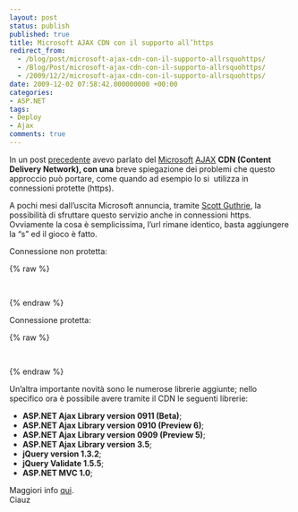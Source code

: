 ```yaml
---
layout: post
status: publish
published: true
title: Microsoft AJAX CDN con il supporto all’https
redirect_from: 
  - /blog/post/microsoft-ajax-cdn-con-il-supporto-allrsquohttps/
  - /Blog/Post/microsoft-ajax-cdn-con-il-supporto-allrsquohttps/
  - /2009/12/2/microsoft-ajax-cdn-con-il-supporto-allrsquohttps/
date: 2009-12-02 07:58:42.000000000 +00:00
categories:
- ASP.NET
tags:
- Deploy
- Ajax
comments: true
---
```

<p>
	In un post <a href="http://imperugo.tostring.it/blog/post/microsoft-ajax-cdn" target="_blank" title="Microsoft AJAX CDN (Content Delivery Network)">precedente</a> avevo parlato del <a href="http://www.microsoft.com" rel="nofollow" target="_blank" title="Microsoft Corporation">Microsoft</a>&nbsp;<a href="http://en.wikipedia.org/wiki/Ajax_(programming)" rel="nofollow" target="_blank">AJAX</a>&nbsp;<strong>CDN (Content Delivery Network), con una</strong> breve spiegazione dei problemi che questo approccio pu&ograve; portare, come quando ad esempio lo si&nbsp; utilizza in connessioni protette (https).</p>
<p>
	A pochi mesi dall&rsquo;uscita Microsoft annuncia, tramite <a href="http://weblogs.asp.net/scottgu" rel="nofollow" target="_blank" title="Scott Guthrie's Blog">Scott Guthrie</a>, la possibilit&agrave; di sfruttare questo servizio anche in connessioni https. Ovviamente la cosa &egrave; semplicissima, l&rsquo;url rimane identico, basta aggiungere la &ldquo;s&rdquo; ed il gioco &egrave; fatto.</p>
<p>
	Connessione non protetta:</p>
{% raw %}<pre class="brush: xml; ruler: true;"><script src="http://ajax.microsoft.com/ajax/jquery/jquery-1.3.2.js" type="text/javascript"></script>  </pre>{% endraw %}
<p>
	Connessione protetta:</p>
{% raw %}<pre class="brush: xml; ruler: true;"><script src="https://ajax.microsoft.com/ajax/jquery/jquery-1.3.2.js" type="text/javascript"></script>  </pre>{% endraw %}
<p>
	Un&rsquo;altra importante novit&agrave; sono le numerose librerie aggiunte; nello specifico ora &egrave; possibile avere tramite il CDN le seguenti librerie:</p>
<ul>
	<li>
		<strong>ASP.NET Ajax Library version 0911 (Beta)</strong>;</li>
	<li>
		<strong>ASP.NET Ajax Library version 0910 (Preview 6)</strong>;</li>
	<li>
		<strong>ASP.NET Ajax Library version 0909 (Preview 5)</strong>;</li>
	<li>
		<strong>ASP.NET Ajax Library version 3.5</strong>;</li>
	<li>
		<strong>jQuery version 1.3.2</strong>;</li>
	<li>
		<strong>jQuery Validate 1.5.5</strong>;</li>
	<li>
		<strong>ASP.NET MVC 1.0</strong>;</li>
</ul>
<p>
	Maggiori info <a href="http://www.asp.net/ajaxLibrary/cdn.ashx" rel="nofollow" target="_blank">qui</a>.<br />
	Ciauz</p>
